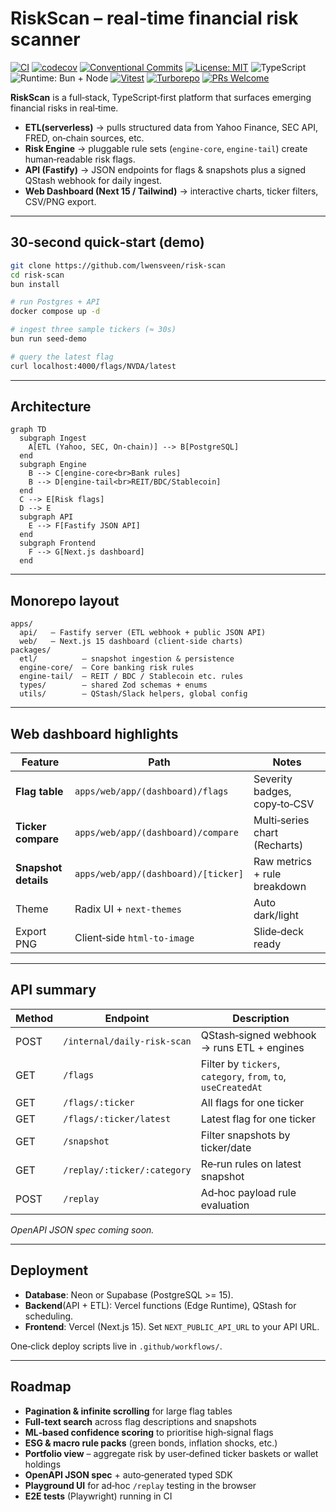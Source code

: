 # RiskScan – real‑time financial risk scanner

[![CI](https://github.com/lwensveen/risk-scan/actions/workflows/ci.yml/badge.svg)](https://github.com/lwensveen/risk-scan/actions/workflows/ci.yml)
[![codecov](https://codecov.io/gh/lwensveen/risk-scan/branch/main/graph/badge.svg)](https://codecov.io/gh/lwensveen/risk-scan)
[![Conventional Commits](https://img.shields.io/badge/Conventional%20Commits-1.0.0-yellow.svg)](https://www.conventionalcommits.org/en/v1.0.0/)
[![License: MIT](https://img.shields.io/badge/license-MIT-blue.svg)](LICENSE)
![TypeScript](https://img.shields.io/badge/TypeScript-5.x-3178c6.svg)
![Runtime: Bun + Node](https://img.shields.io/badge/runtime-bun%20%2B%20node-000?logo=bun&logoColor=fff)
[![Vitest](https://img.shields.io/badge/tested%20with-vitest-6E9F18.svg)](https://vitest.dev/)
[![Turborepo](https://img.shields.io/badge/monorepo-turborepo-000000.svg?logo=vercel&logoColor=white)](https://turbo.build/repo)
[![PRs Welcome](https://img.shields.io/badge/PRs-welcome-brightgreen.svg)](https://github.com/lwensveen/risk-scan/issues)

**RiskScan** is a full‑stack, TypeScript‑first platform that surfaces emerging financial risks in real‑time.

- **ETL(serverless)** → pulls structured data from Yahoo Finance, SEC API, FRED, on‑chain sources, etc.
- **Risk Engine** → pluggable rule sets (`engine‑core`, `engine‑tail`) create human‑readable risk flags.
- **API (Fastify)** → JSON endpoints for flags & snapshots plus a signed QStash webhook for daily ingest.
- **Web Dashboard (Next 15 / Tailwind)** → interactive charts, ticker filters, CSV/PNG export.

---

## 30‑second quick‑start (demo)

```bash
git clone https://github.com/lwensveen/risk-scan
cd risk-scan
bun install

# run Postgres + API
docker compose up -d

# ingest three sample tickers (≈ 30s)
bun run seed-demo

# query the latest flag
curl localhost:4000/flags/NVDA/latest
```

---

## Architecture

```mermaid
graph TD
  subgraph Ingest
    A[ETL (Yahoo, SEC, On-chain)] --> B[PostgreSQL]
  end
  subgraph Engine
    B --> C[engine-core<br>Bank rules]
    B --> D[engine-tail<br>REIT/BDC/Stablecoin]
  end
  C --> E[Risk flags]
  D --> E
  subgraph API
    E --> F[Fastify JSON API]
  end
  subgraph Frontend
    F --> G[Next.js dashboard]
  end
```

---

## Monorepo layout

```
apps/
  api/   – Fastify server (ETL webhook + public JSON API)
  web/   – Next.js 15 dashboard (client‑side charts)
packages/
  etl/          – snapshot ingestion & persistence
  engine-core/  – Core banking risk rules
  engine-tail/  – REIT / BDC / Stablecoin etc. rules
  types/        – shared Zod schemas + enums
  utils/        – QStash/Slack helpers, global config
```

---

## Web dashboard highlights

| Feature              | Path                                | Notes                         |
|----------------------|-------------------------------------|-------------------------------|
| **Flag table**       | `apps/web/app/(dashboard)/flags`    | Severity badges, copy‑to‑CSV  |
| **Ticker compare**   | `apps/web/app/(dashboard)/compare`  | Multi‑series chart (Recharts) |
| **Snapshot details** | `apps/web/app/(dashboard)/[ticker]` | Raw metrics + rule breakdown  |
| Theme                | Radix UI + `next-themes`            | Auto dark/light               |
| Export PNG           | Client‑side `html-to-image`         | Slide‑deck ready              |

---

## API summary

| Method | Endpoint                    | Description                                                   |
|--------|-----------------------------|---------------------------------------------------------------|
| POST   | `/internal/daily-risk-scan` | QStash‑signed webhook → runs ETL + engines                    |
| GET    | `/flags`                    | Filter by `tickers`, `category`, `from`, `to`, `useCreatedAt` |
| GET    | `/flags/:ticker`            | All flags for one ticker                                      |
| GET    | `/flags/:ticker/latest`     | Latest flag for one ticker                                    |
| GET    | `/snapshot`                 | Filter snapshots by ticker/date                               |
| GET    | `/replay/:ticker/:category` | Re‑run rules on latest snapshot                               |
| POST   | `/replay`                   | Ad‑hoc payload rule evaluation                                |

_OpenAPI JSON spec coming soon._
 
---

## Deployment

- **Database**: Neon or Supabase (PostgreSQL >= 15).
- **Backend**(API + ETL): Vercel functions (Edge Runtime), QStash for scheduling.
- **Frontend**: Vercel (Next.js 15). Set `NEXT_PUBLIC_API_URL` to your API URL.

One‑click deploy scripts live in `.github/workflows/`.

---

## Roadmap

- **Pagination & infinite scrolling** for large flag tables
- **Full-text search** across flag descriptions and snapshots
- **ML‑based confidence scoring** to prioritise high‑signal flags
- **ESG & macro rule packs** (green bonds, inflation shocks, etc.)
- **Portfolio view** – aggregate risk by user‑defined ticker baskets or wallet holdings
- **OpenAPI JSON spec** + auto‑generated typed SDK
- **Playground UI** for ad‑hoc `/replay` testing in the browser
- **E2E tests** (Playwright) running in CI
